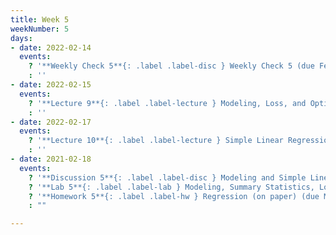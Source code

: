 ```yaml
---
title: Week 5
weekNumber: 5
days:
- date: 2022-02-14
  events:
    ? '**Weekly Check 5**{: .label .label-disc } Weekly Check 5 (due Feb 21)'
    : ''
- date: 2022-02-15
  events:
    ? '**Lecture 9**{: .label .label-lecture } Modeling, Loss, and Optimization'
    : ''
- date: 2022-02-17
  events:
    ? '**Lecture 10**{: .label .label-lecture } Simple Linear Regression'
    : ''
- date: 2021-02-18
  events:
    ? '**Discussion 5**{: .label .label-disc } Modeling and Simple Linear Regression'
    ? '**Lab 5**{: .label .label-lab } Modeling, Summary Statistics, Loss Functions (due Feb 22)'
    ? '**Homework 5**{: .label .label-hw } Regression (on paper) (due Mar 3)'
    : ""

---
```

